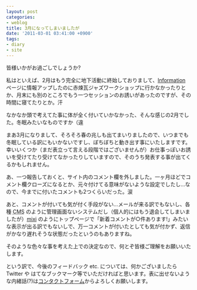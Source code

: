 ```yaml
---
layout: post
categories:
- weblog
title: 3月になってしまいましたが
date: '2011-03-01 03:41:00 +0900'
tags:
- diary
- site
---
```

皆様いかがお過ごしでしょうか?

私はといえば、2月はもう完全に地下活動に終始しておりまして、[Information](/info/) ページに情報アップしたのに赤煉瓦ジャズワークショップに行かなかったりとか、月末にも別のところでもう一つセッションのお誘いがあったのですが、その時間に寝てたりとか。汗

なかなか頭で考えてた事に体が全く付いていかなかった、そんな感じの2月でした。冬眠みたいなものですか（違

まあ3月になりまして、そろそろ春の兆しも出てまいりましたので、いつまでも冬眠している訳にもいかないですし、ぼちぼちと動き出す事にいたしますです。幸いいくつか（まだ表立って言える段階ではございませんが）お仕事っぽいお誘いを受けてたり受けてなかったりしていますので、そのうち発表する事が出てくるかもしれません。

あ、一つ報告しておくと、サイト内のコメント欄を外しました。一ヶ月ほどでコメント欄クローズになるとか、元々付けてる意味がないような設定でしたし…なので、今までに付いたコメントも2つくらいだった。涙

あと、コメントが付いても気が付く手段がない…メールが来る訳でもないし、各種 <abbr title="Content Management System">CMS</abbr> のように管理画面ないシステムだし（個人的にはもう退会してしまいましたが）[mixi][1] のようにトップページで「新着コメントが○件あります!」みたいな表示が出る訳でもないしで、万一コメントが付いたとしても気が付かず、返信がかなり遅れそうな状態だったというのもありますね。

そのような色々な事を考えた上での決定なので、何とぞ皆様ご理解をお願いいたします。

という訳で、今後のフィードバック etc. については、何かございましたら Twitter や はてなブックマーク等でいただければと思います。表に出せないような内緒話(?)は[コンタクトフォーム](/contact/)からよろしくお願いします。



[1]: http://mixi.jp/ "ソーシャル・ネットワーキング サービス [mixi(ミクシィ)]"
